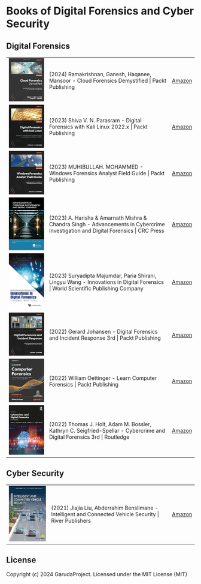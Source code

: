 # Books of Digital Forensics and Cyber Security

## Digital Forensics

<table>
	<tr>
		<td><img src="./images/51CkTudeqzL._SX342_SY445_.jpg" width="130px" style="min-width: 80px;" /></td>
		<td>(2024) Ramakrishnan, Ganesh, Haqanee, Mansoor - Cloud Forensics Demystified | Packt Publishing</td>
		<td><a href="https://www.amazon.com/dp/1800564414">Amazon</a></td>
	</tr>
	<tr>
		<td><img src="./images/41JCr0v2IdL._SX342_SY445_.jpg" width="130px" style="min-width: 80px;" /></td>
		<td>(2023) Shiva V. N. Parasram - Digital Forensics with Kali Linux 2022.x | Packt Publishing</td>
		<td><a href="https://www.amazon.com/dp/1837635153">Amazon</a></td>
	</tr>
	<tr>
		<td><img src="./images/41YN+OVXmgL._SX342_SY445_.jpg" width="130px" style="min-width: 80px;" /></td>
		<td>(2023) MUHIBULLAH. MOHAMMED - Windows Forensics Analyst Field Guide | Packt Publishing</td>
		<td><a href="https://www.amazon.com/dp/1803248475">Amazon</a></td>
	</tr>
	<tr>
		<td><img src="./images/81sQJYq9bOL._SY425_.jpg" width="130px" style="min-width: 80px;" /></td>
		<td>(2023) A. Harisha & Amarnath Mishra & Chandra Singh - Advancements in Cybercrime Investigation and Digital Forensics | CRC Press</td>
		<td><a href="https://www.amazon.com/dp/1774913038">Amazon</a></td>
	</tr>
	<tr>
		<td><img src="./images/41DNHMmBsIL._SY445_SX342_.jpg" width="130px" style="min-width: 80px;" /></td>
		<td>(2023) Suryadipta Majumdar, Paria Shirani, Lingyu Wang - Innovations in Digital Forensics | World Scientific Publishing Company</td>
		<td><a href="https://www.amazon.com/dp/9811273197">Amazon</a></td>
	</tr>
	<tr>
		<td><img src="./images/41v7CjF8BTL._SX342_SY445_.jpg" width="130px" style="min-width: 80px;" /></td>
		<td>(2022) Gerard Johansen - Digital Forensics and Incident Response 3rd | Packt Publishing</td>
		<td><a href="https://www.amazon.com/dp/1803238674">Amazon</a></td>
	</tr>
	<tr>
		<td><img src="./images/71u2dS9pfaL._SY425_.jpg" width="130px" style="min-width: 80px;" /></td>
		<td>(2022) William Oettinger - Learn Computer Forensics | Packt Publishing</td>
		<td><a href="https://www.amazon.com/dp/1803238305">Amazon</a></td>
	</tr>
	<tr>
		<td><img src="./images/41UhWRPfPUL._SY445_SX342_.jpg" width="130px" style="min-width: 80px;" /></td>
		<td>(2022) Thomas J. Holt, Adam M. Bossler, Kathryn C. Seigfried-Spellar - Cybercrime and Digital Forensics 3rd | Routledge</td>
		<td><a href="https://www.amazon.com/dp/0367360071">Amazon</a></td>
	</tr>
</table>

## Cyber Security

<table>
	<tr>
		<td><img src="./images/81NAEL+jbXL._SY425_.jpg" width="130px" style="min-width: 80px;" /></td>
		<td>(2021) Jiajia Liu, Abderrahim Benslimane - Intelligent and Connected Vehicle Security | River Publishers</td>
		<td><a href="https://www.amazon.com/dp/B0BF77T6GS">Amazon</a></td>
	</tr>
</table>

## License

Copyright (c) 2024 GarudaProject. Licensed under the MIT License (MIT)
